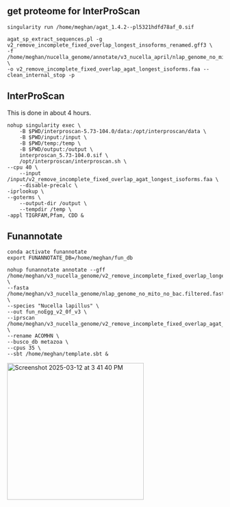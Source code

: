 ## get proteome for InterProScan

```
singularity run /home/meghan/agat_1.4.2--pl5321hdfd78af_0.sif

agat_sp_extract_sequences.pl -g v2_remove_incomplete_fixed_overlap_longest_insoforms_renamed.gff3 \
-f /home/meghan/nucella_genome/annotate/v3_nucella_april/nlap_genome_no_mito_no_bac.filtered.fasta.masked \
-o v2_remove_incomplete_fixed_overlap_agat_longest_isoforms.faa --clean_internal_stop -p

```

## InterProScan
This is done in about 4 hours.
```
nohup singularity exec \
    -B $PWD/interproscan-5.73-104.0/data:/opt/interproscan/data \
    -B $PWD/input:/input \
    -B $PWD/temp:/temp \
    -B $PWD/output:/output \
    interproscan_5.73-104.0.sif \
    /opt/interproscan/interproscan.sh \
--cpu 40 \
    --input /input/v2_remove_incomplete_fixed_overlap_agat_longest_isoforms.faa \
    --disable-precalc \
-iprlookup \
--goterms \
    --output-dir /output \
    --tempdir /temp \
-appl TIGRFAM,Pfam, CDD &
```


## Funannotate

```
conda activate funannotate
export FUNANNOTATE_DB=/home/meghan/fun_db

nohup funannotate annotate --gff /home/meghan/v3_nucella_genome/v2_remove_incomplete_fixed_overlap_longest_insoforms_renamed.gff3 \
--fasta /home/meghan/v3_nucella_genome/nlap_genome_no_mito_no_bac.filtered.fasta \
--species "Nucella lapillus" \
--out fun_noEgg_v2_0f_v3 \
--iprscan /home/meghan/v3_nucella_genome/v2_remove_incomplete_fixed_overlap_agat_longest_isoforms.faa.xml \
--rename ACOMHN \
--busco_db metazoa \
--cpus 35 \
--sbt /home/meghan/template.sbt &
```

<img width="319" alt="Screenshot 2025-03-12 at 3 41 40 PM" src="https://github.com/user-attachments/assets/180161dc-8bf1-43ff-ba51-fef8734f33e0" />


